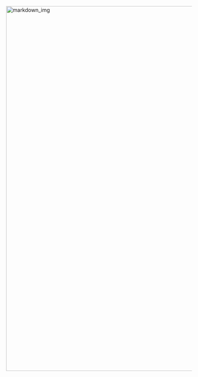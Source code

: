 
<img width="988" alt="markdown_img" src="https://github.com/KaClement/portfolio.github.io/assets/108580560/f19e5b4d-4418-45c4-844c-8491dfad3682">
